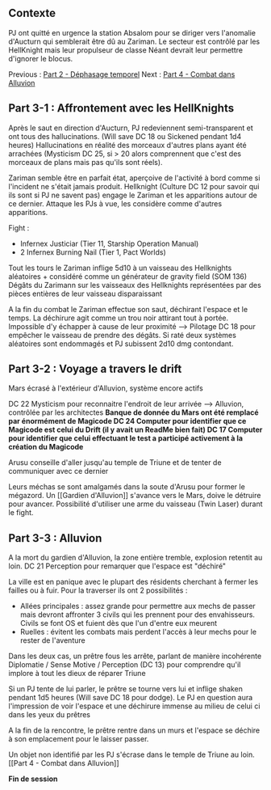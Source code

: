 ## Contexte

PJ ont quitté en urgence la station Absalom pour se diriger vers l'anomalie d'Aucturn qui semblerait être dû au Zariman. Le secteur est contrôlé par les HellKnight mais leur propulseur de classe Néant devrait leur permettre d'ignorer le blocus.

Previous : [Part 2 - Déphasage temporel](obsidian://open?vault=Campaign%20Notes&file=Le%20probl%C3%A8me%20Zariman%2FPart%202%20-%20D%C3%A9phasage%20temporel)
Next : [Part 4 - Combat dans Alluvion](obsidian://open?vault=Campaign%20Notes&file=Le%20probl%C3%A8me%20Zariman%2FPart%204%20-%20Combat%20dans%20Alluvion)

## Part 3-1 : Affrontement avec les HellKnights

Après le saut en direction d'Aucturn, PJ redeviennent semi-transparent et ont tous des hallucinations. (Will save DC 18 ou Sickened pendant 1d4 heures)
Hallucinations en réalité des morceaux d'autres plans ayant été arrachées (Mysticism DC 25, si > 20 alors comprennent que c'est des morceaux de plans mais pas qu'ils sont réels).

Zariman semble être en parfait état, aperçoive de l'activité à bord comme si l'incident ne s'était jamais produit. 
Hellknight (Culture DC 12 pour savoir qui ils sont si PJ ne savent pas) engage le Zariman et les apparitions autour de ce dernier. Attaque les PJs à vue, les considère comme d'autres apparitions.

Fight : 
- Infernex Justiciar (Tier 11, Starship Operation Manual)
- 2 Infernex Burning Nail (Tier 1, Pact Worlds)

Tout les tours le Zariman inflige 5d10 à un vaisseau des Hellknights aléatoires + considéré comme un générateur de gravity field (SOM 136)
Dégâts du Zarimann sur les vaisseaux des Hellknights représentées par des pièces entières de leur vaisseau disparaissant

A la fin du combat le Zariman effectue son saut, déchirant l'espace et le temps. La déchirure agit comme un trou noir attirant tout à portée. Impossible d'y échapper à cause de leur proximité
--> Pilotage DC 18 pour empêcher le vaisseau de prendre des dégâts. Si raté deux systèmes aléatoires sont endommagés et PJ subissent 2d10 dmg contondant. 

## Part 3-2 : Voyage a travers le drift

Mars écrasé à l'extérieur d'Alluvion, système encore actifs

DC 22 Mysticism pour reconnaitre l'endroit de leur arrivée --> Alluvion, contrôlée par les architectes 
**Banque de donnée du Mars ont été remplacé par énormément de Magicode
DC 24 Computer pour identifier que ce Magicode est celui du Drift (il y avait un ReadMe bien fait)
DC 17 Computer pour identifier que celui effectuant le test a participé activement à la création du Magicode**

Arusu conseille d'aller jusqu'au temple de Triune et de tenter de communiquer avec ce dernier

Leurs méchas se sont amalgamés dans la soute d'Arusu pour former le mégazord.
Un [[Gardien d'Alluvion]] s'avance vers le Mars, doive le détruire pour avancer. Possibilité d'utiliser une arme du vaisseau (Twin Laser) durant le fight.

## Part 3-3 : Alluvion

A la mort du gardien d'Alluvion, la zone entière tremble, explosion retentit au loin.
DC 21 Perception pour remarquer que l'espace est "déchiré"

La ville est en panique avec le plupart des résidents cherchant à fermer les failles ou à fuir. 
Pour la traverser ils ont 2 possibilités : 
- Allées principales : assez grande pour permettre aux mechs de passer mais devront affronter 3 civils qui les prennent pour des envahisseurs. Civils se font OS et fuient dès que l'un d'entre eux meurent
- Ruelles : évitent les combats mais perdent l'accès à leur mechs pour le rester de l'aventure

Dans les deux cas, un prêtre fous les arrête, parlant de manière incohérente
Diplomatie / Sense Motive / Perception (DC 13) pour comprendre qu'il implore à tout les dieux de réparer Triune

Si un PJ tente de lui parler, le prêtre se tourne vers lui et inflige shaken pendant 1d5 heures (Will save DC 18 pour dodge). Le PJ en question aura l'impression de voir l'espace et une déchirure immense au milieu de celui ci dans les yeux du prêtres

A la fin de la rencontre, le prêtre rentre dans un murs et l'espace se déchire à son emplacement pour le laisser passer. 

Un objet non identifié par les PJ s'écrase dans le temple de Triune au loin.
[[Part 4 - Combat dans Alluvion]]

**Fin de session**